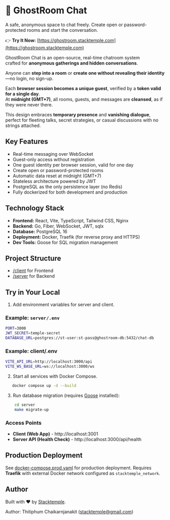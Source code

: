 # 👻 GhostRoom Chat

A safe, anonymous space to chat freely.
Create open or password-protected rooms and start the conversation.

👉 **Try It Now:** [https://ghostroom.stacktemple.com](https://ghostroom.stacktemple.com)

GhostRoom Chat is an open-source, real-time chatroom system  
crafted for **anonymous gatherings and hidden conversations**.

Anyone can **step into a room** or **create one without revealing their identity**—no login, no sign-up.

Each **browser session becomes a unique guest**, verified by a **token valid for a single day**.  
At **midnight (GMT+7)**, all rooms, guests, and messages are **cleansed**, as if they were never there.

This design embraces **temporary presence** and **vanishing dialogue**,  
perfect for fleeting talks, secret strategies, or casual discussions with no strings attached.

## Key Features

- Real-time messaging over WebSocket
- Guest-only access without registration
- One guest identity per browser session, valid for one day
- Create open or password-protected rooms
- Automatic data reset at midnight (GMT+7)
- Stateless architecture powered by JWT
- PostgreSQL as the only persistence layer (no Redis)
- Fully dockerized for both development and production

## Technology Stack

- **Frontend:** React, Vite, TypeScript, Tailwind CSS, Nginx
- **Backend:** Go, Fiber, WebSocket, JWT, sqlx
- **Database:** PostgreSQL 16
- **Deployment:** Docker, Traefik (for reverse proxy and HTTPS)
- **Dev Tools:** Goose for SQL migration management

## Project Structure

- [/client](./client) for Frontend
- [/server](./server/) for Backend

## Try in Your Local

1. Add environment variables for server and client.

### Example: `server/.env`

```bash
PORT=3000
JWT_SECRET=temple-secret
DATABASE_URL=postgres://st-user:st-pass@ghostroom-db:5432/chat-db
```

### Example: client/.env

```bash
VITE_API_URL=http://localhost:3000/api
VITE_WS_BASE_URL=ws://localhost:3000/ws
```

2. Start all services with Docker Compose.

```bash
   docker compose up -d --build
```

3. Run database migration (requires [Goose](https://github.com/pressly/goose) installed):

```bash
    cd server
    make migrate-up
```

### Access Points

- **Client (Web App)** - http://localhost:3001
- **Server API (Health Check)** - http://localhost:3000/api/health

## Production Deployment

See [docker-compose.prod.yaml](./docker-compose.prod.yaml) for production deployment.
Requires **Traefik** with external Docker network configured as `stacktemple_network`.

## Author

Built with ❤️ by [Stacktemple](https://github.com/stacktemple).

Author: Thitiphum Chaikarnjanakit (stacktemple@gmail.com)
